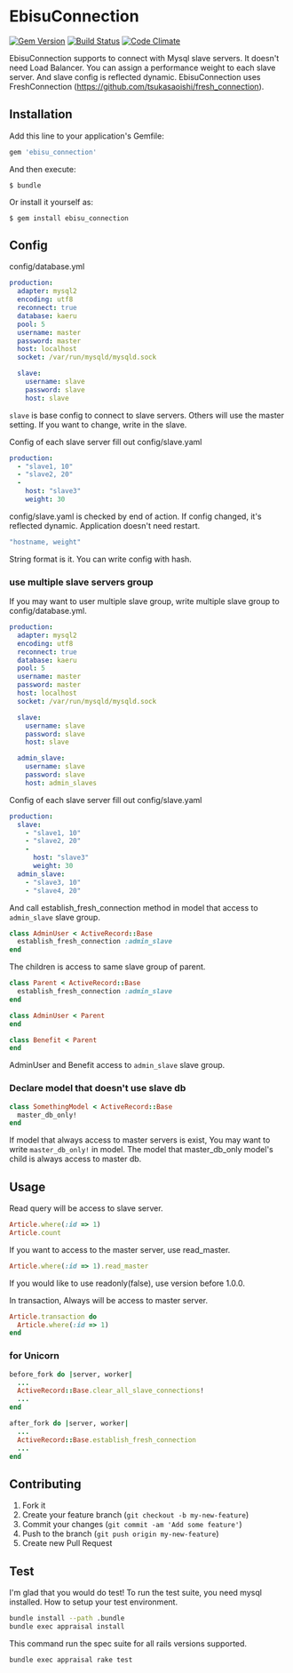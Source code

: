 # EbisuConnection

[![Gem Version](https://badge.fury.io/rb/ebisu_connection.svg)](http://badge.fury.io/rb/ebisu_connection) [![Build Status](https://travis-ci.org/tsukasaoishi/ebisu_connection.svg?branch=master)](https://travis-ci.org/tsukasaoishi/ebisu_connection) [![Code Climate](https://codeclimate.com/github/tsukasaoishi/ebisu_connection/badges/gpa.svg)](https://codeclimate.com/github/tsukasaoishi/ebisu_connection)

EbisuConnection supports to connect with Mysql slave servers. It doesn't need Load Balancer.
You can assign a performance weight to each slave server. And slave config is reflected dynamic.
EbisuConnection uses FreshConnection (https://github.com/tsukasaoishi/fresh_connection).

## Installation

Add this line to your application's Gemfile:

```ruby
gem 'ebisu_connection'
```

And then execute:

```
$ bundle
```

Or install it yourself as:

```
$ gem install ebisu_connection
```

## Config

config/database.yml

```yaml
production:
  adapter: mysql2
  encoding: utf8
  reconnect: true
  database: kaeru
  pool: 5
  username: master
  password: master
  host: localhost
  socket: /var/run/mysqld/mysqld.sock

  slave:
    username: slave
    password: slave
    host: slave
```

```slave``` is base config to connect to slave servers.
Others will use the master setting. If you want to change, write in the slave.

Config of each slave server fill out config/slave.yaml

```yaml
production:
  - "slave1, 10"
  - "slave2, 20"
  -
    host: "slave3"
    weight: 30
```

config/slave.yaml is checked by end of action. If config changed, it's reflected dynamic. Application doesn't need restart.

```yaml
"hostname, weight"
```

String format is it. You can write config with hash.

### use multiple slave servers group
If you may want to user multiple slave group, write multiple slave group to config/database.yml. 

```yaml
production:
  adapter: mysql2
  encoding: utf8
  reconnect: true
  database: kaeru
  pool: 5
  username: master
  password: master
  host: localhost
  socket: /var/run/mysqld/mysqld.sock

  slave:
    username: slave
    password: slave
    host: slave

  admin_slave:
    username: slave
    password: slave
    host: admin_slaves
```

Config of each slave server fill out config/slave.yaml

```yaml
production:
  slave:
    - "slave1, 10"
    - "slave2, 20"
    -
      host: "slave3"
      weight: 30
  admin_slave:
    - "slave3, 10"
    - "slave4, 20"
```


And call establish_fresh_connection method in model that access to ```admin_slave``` slave group.

```ruby
class AdminUser < ActiveRecord::Base
  establish_fresh_connection :admin_slave
end
```

The children is access to same slave group of parent.

```ruby
class Parent < ActiveRecord::Base
  establish_fresh_connection :admin_slave
end

class AdminUser < Parent
end

class Benefit < Parent
end
```

AdminUser and Benefit access to ```admin_slave``` slave group.


### Declare model that doesn't use slave db

```ruby
class SomethingModel < ActiveRecord::Base
  master_db_only!
end
```

If model that always access to master servers is exist, You may want to write ```master_db_only!```  in model.
The model that master_db_only model's child is always access to master db.

## Usage

Read query will be access to slave server.

```ruby
Article.where(:id => 1)
Article.count
```

If you want to access to the master server, use read_master.

```ruby
Article.where(:id => 1).read_master
```

If you would like to use readonly(false), use version before 1.0.0.

In transaction, Always will be access to master server.

```ruby
Article.transaction do
  Article.where(:id => 1)
end
```


### for Unicorn

```ruby
before_fork do |server, worker|
  ...
  ActiveRecord::Base.clear_all_slave_connections!
  ...
end

after_fork do |server, worker|
  ...
  ActiveRecord::Base.establish_fresh_connection
  ...
end
```

## Contributing

1. Fork it
2. Create your feature branch (`git checkout -b my-new-feature`)
3. Commit your changes (`git commit -am 'Add some feature'`)
4. Push to the branch (`git push origin my-new-feature`)
5. Create new Pull Request

## Test

I'm glad that you would do test!
To run the test suite, you need mysql installed.
How to setup your test environment.

```bash
bundle install --path .bundle
bundle exec appraisal install
```

This command run the spec suite for all rails versions supported.

```base
bundle exec appraisal rake test
```

